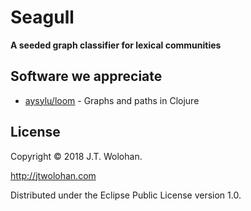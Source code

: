 # Seagull
**A seeded graph classifier for lexical communities**

## Software we appreciate
- [aysylu/loom](https://github.com/aysylu/loom) - Graphs and paths in Clojure

## License

Copyright © 2018 J.T. Wolohan. 

http://jtwolohan.com

Distributed under the Eclipse Public License version 1.0.
